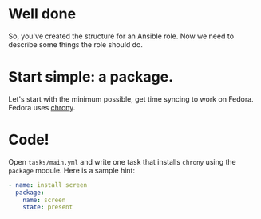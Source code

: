 # Well done

So, you've created the structure for an Ansible role. Now we need to describe some things the role should do. 

# Start simple: a package.

Let's start with the minimum possible, get time syncing to work on Fedora. Fedora uses [chrony](https://docs.fedoraproject.org/en-US/fedora/f29/system-administrators-guide/servers/Configuring_NTP_Using_the_chrony_Suite/).

# Code!

Open `tasks/main.yml` and write one task that installs `chrony` using the `package` module. Here is a sample hint:

```yaml
- name: install screen
  package:
    name: screen
    state: present
```
